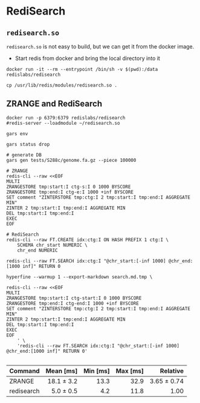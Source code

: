 # RediSearch

## `redisearch.so`

`redisearch.so` is not easy to build, but we can get it from the docker image.

* Start redis from docker and bring the local directory into it

```shell
docker run -it --rm --entrypoint /bin/sh -v $(pwd):/data redislabs/redisearch

cp /usr/lib/redis/modules/redisearch.so .

```

## ZRANGE and RediSearch

```shell
docker run -p 6379:6379 redislabs/redisearch
#redis-server --loadmodule ~/redisearch.so

gars env

gars status drop

# generate DB
gars gen tests/S288c/genome.fa.gz --piece 100000

# ZRANGE
redis-cli --raw <<EOF
MULTI
ZRANGESTORE tmp:start:I ctg-s:I 0 1000 BYSCORE
ZRANGESTORE tmp:end:I ctg-e:I 1000 +inf BYSCORE
SET comment "ZINTERSTORE tmp:ctg:I 2 tmp:start:I tmp:end:I AGGREGATE MIN"
ZINTER 2 tmp:start:I tmp:end:I AGGREGATE MIN
DEL tmp:start:I tmp:end:I
EXEC
EOF

# RediSearch
redis-cli --raw FT.CREATE idx:ctg:I ON HASH PREFIX 1 ctg:I \
    SCHEMA chr_start NUMERIC \
    chr_end NUMERIC

redis-cli --raw FT.SEARCH idx:ctg:I "@chr_start:[-inf 1000] @chr_end:[1000 inf]" RETURN 0

hyperfine --warmup 1 --export-markdown search.md.tmp \
    '
redis-cli --raw <<EOF
MULTI
ZRANGESTORE tmp:start:I ctg-start:I 0 1000 BYSCORE
ZRANGESTORE tmp:end:I ctg-end:I 1000 +inf BYSCORE
SET comment "ZINTERSTORE tmp:ctg:I 2 tmp:start:I tmp:end:I AGGREGATE MIN"
ZINTER 2 tmp:start:I tmp:end:I AGGREGATE MIN
DEL tmp:start:I tmp:end:I
EXEC
EOF
    ' \
    'redis-cli --raw FT.SEARCH idx:ctg:I "@chr_start:[-inf 1000] @chr_end:[1000 inf]" RETURN 0'


```

| Command    |  Mean [ms] | Min [ms] | Max [ms] |    Relative |
|:-----------|-----------:|---------:|---------:|------------:|
| ZRANGE     | 18.1 ± 3.2 |     13.3 |     32.9 | 3.65 ± 0.74 |
| redisearch |  5.0 ± 0.5 |      4.2 |     11.8 |        1.00 |
